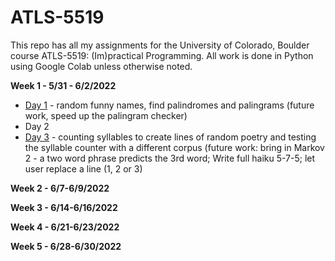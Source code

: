 # ATLS-5519
This repo has all my assignments for the University of Colorado, Boulder course ATLS-5519: (Im)practical Programming. All work is done in Python using Google Colab unless otherwise noted. 

**Week 1 - 5/31 - 6/2/2022**
* [Day 1]([url](https://github.com/erinmr/ATLS-5519/blob/main/Day_1_ER_Submitted.ipynb)) - random funny names, find palindromes and palingrams (future work, speed up the palingram checker) 
* Day 2
* [Day 3]([url](https://github.com/erinmr/ATLS-5519/blob/main/Day_3_ER_Submitted.ipynb)) - counting syllables to create lines of random poetry and testing the syllable counter with a different corpus (future work: bring in Markov 2 - a two word phrase predicts the 3rd word; Write full haiku 5-7-5; let user replace a line (1, 2 or 3)

**Week 2 - 6/7-6/9/2022**

**Week 3 - 6/14-6/16/2022**

**Week 4 - 6/21-6/23/2022**

**Week 5 - 6/28-6/30/2022** 
